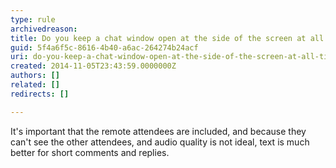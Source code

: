 ```yaml
---
type: rule
archivedreason: 
title: Do you keep a chat window open at the side of the screen at all times?
guid: 5f4a6f5c-8616-4b40-a6ac-264274b24acf
uri: do-you-keep-a-chat-window-open-at-the-side-of-the-screen-at-all-times
created: 2014-11-05T23:43:59.0000000Z
authors: []
related: []
redirects: []

---
```



<p>It's important that the remote attendees are included, and because they can't see the other attendees, and audio quality is not ideal, text is much better for short comments and replies.​</p>
<br><excerpt class='endintro'></excerpt><br>




